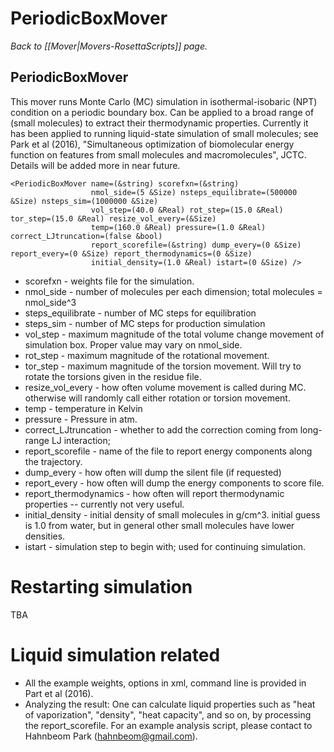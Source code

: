 # PeriodicBoxMover
*Back to [[Mover|Movers-RosettaScripts]] page.*
## PeriodicBoxMover

This mover runs Monte Carlo (MC) simulation in isothermal-isobaric (NPT) condition on a periodic boundary box. Can be applied to a broad range of (small molecules) to extract their thermodynamic properties. Currently it has been applied to running liquid-state simulation of small molecules; see Park et al (2016), "Simultaneous optimization of biomolecular energy function on features from small molecules and macromolecules", JCTC. Details will be added more in near future. 

    <PeriodicBoxMover name=(&string) scorefxn=(&string)
                      nmol_side=(5 &Size) nsteps_equilibrate=(500000 &Size) nsteps_sim=(1000000 &Size) 
                      vol_step=(40.0 &Real) rot_step=(15.0 &Real) tor_step=(15.0 &Real) resize_vol_every=(&Size)
                      temp=(160.0 &Real) pressure=(1.0 &Real) correct_LJtruncation=(false &bool)
                      report_scorefile=(&string) dump_every=(0 &Size) report_every=(0 &Size) report_thermodynamics=(0 &Size)            
                      initial_density=(1.0 &Real) istart=(0 &Size) />

-  scorefxn - weights file for the simulation. 
-  nmol\_side - number of molecules per each dimension; total molecules = nmol\_side^3
-  steps\_equilibrate - number of MC steps for equilibration
-  steps\_sim - number of MC steps for production simulation
-  vol\_step - maximum magnitude of the total volume change movement of simulation box. Proper value may vary on nmol\_side.  
-  rot\_step - maximum magnitude of the rotational movement. 
-  tor\_step - maximum magnitude of the torsion movement. Will try to rotate the torsions given in the residue file.
-  resize\_vol\_every - how often volume movement is called during MC. otherwise will randomly call either rotation or torsion movement. 
-  temp - temperature in Kelvin
-  pressure - Pressure in atm.
-  correct\_LJtruncation - whether to add the correction coming from long-range LJ interaction;  
-  report\_scorefile - name of the file to report energy components along the trajectory.
-  dump\_every  - how often will dump the silent file (if requested)
-  report\_every  - how often will dump the energy components to score file.
-  report\_thermodynamics  - how often will report thermodynamic properties -- currently not very useful.
-  initial\_density - initial density of small molecules in g/cm^3. initial guess is 1.0 from water, but in general other small molecules have lower densities.
-  istart - simulation step to begin with; used for continuing simulation.

# Restarting simulation
TBA

# Liquid simulation related
- All the example weights, options in xml, command line is provided in Part et al (2016).
- Analyzing the result:
 One can calculate liquid properties such as "heat of vaporization", "density", "heat capacity", and so on, by processing the report\_scorefile. For an example analysis script, please contact to Hahnbeom Park (hahnbeom@gmail.com). 

